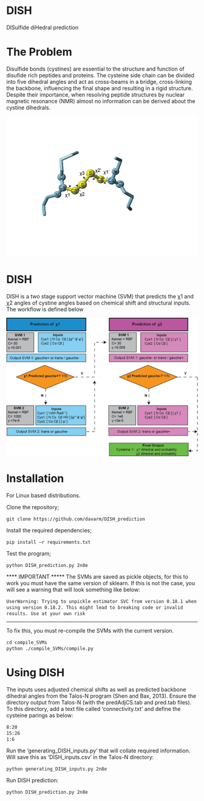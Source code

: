 # DISH
DISulfide diHedral prediction

# The Problem
Disulfide bonds (cystines) are essential to the structure and function of disufide rich peptides and proteins. The cysteine side chain can be divided into five dihedral angles and act as cross-beams in a bridge, cross-linking the backbone, influencing the final shape and resulting in a rigid structure. Despite their importance, when resolving peptide structures by nuclear magnetic resonance (NMR) almost no information can be derived about the cystine dihedrals.  
  
  
![Alt text](./images/ball_stick.png)  

# DISH
DISH is a two stage support vector machine (SVM) that predicts the χ1 and χ2 angles of cystine angles based on chemical shift and structural inputs. The workflow is defined below

![Alt text](./images/method.png)  

# Installation
For Linux based distributions.

Clone the repository;
``` 
git clone https://github.com/davarm/DISH_prediction
``` 
Install the required dependencies;

``` 
pip install –r requirements.txt
``` 

Test the program;

``` 
python DISH_prediction.py 2n8e
``` 

**** IMPORTANT *****
The SVMs are saved as pickle objects, for this to work you must have the same version of sklearn. If this is not the case, you will see a warning that will look something like below:
```
UserWarning: Trying to unpickle estimator SVC from version 0.18.1 when using version 0.18.2. This might lead to breaking code or invalid results. Use at your own risk
```

****

To fix this, you must re-compile the SVMs with the current version. 

``` 
cd compile_SVMs
python ./compile_SVMs/compile.py
``` 

# Using DISH

The inputs uses adjusted chemical shifts as well as predicted backbone dihedral angles from the Talos-N program (Shen and Bax, 2013). Ensure the directory output from Talos-N (with the predAdjCS.tab and pred.tab files). To this directory, add a text file called ‘connectivity.txt’ and define the cysteine parings as below:

```
8:20  
15:26  
1:6  
```

Run the ‘generating_DISH_inputs.py’ that will collate required information. Will save this as ‘DISH_inputs.csv’ in the Talos-N directory:
``` 
python generating_DISH_inputs.py 2n8e
``` 
Run DISH prediction:

``` 
python DISH_prediction.py 2n8e
``` 
